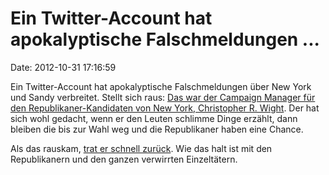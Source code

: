 Ein Twitter-Account hat apokalyptische Falschmeldungen \...
===========================================================

Date: 2012-10-31 17:16:59

Ein Twitter-Account hat apokalyptische Falschmeldungen über New York und
Sandy verbreitet. Stellt sich raus: [Das war der Campaign Manager für
den Republikaner-Kandidaten von New York, Christopher R.
Wight](http://www.buzzfeed.com/jackstuef/the-man-behind-comfortablysmug-hurricane-sandys).
Der hat sich wohl gedacht, wenn er den Leuten schlimme Dinge erzählt,
dann bleiben die bis zur Wahl weg und die Republikaner haben eine
Chance.

Als das rauskam, [trat er schnell
zurück](https://twitter.com/ComfortablySmug/status/263466343360253952/photo/1).
Wie das halt ist mit den Republikanern und den ganzen verwirrten
Einzeltätern.
